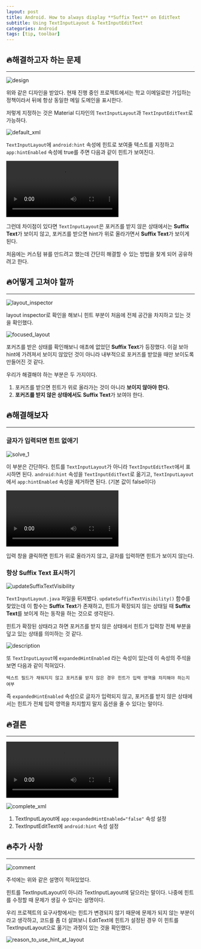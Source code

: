 ```yaml
---
layout: post
title: Android. How to always display **Suffix Text** on EditText
subtitle: Using TextInputLayout & TextInputEditText
categories: Android
tags: [tip, toolbar]
---
```


## 🔥해결하고자 하는 문제

---

![design](https://user-images.githubusercontent.com/44221447/170051583-5eb36c81-f268-4b79-bbbf-8ba05242b684.png)

위와 같은 디자인을 받았다. 현재 진행 중인 프로젝트에서는 학교 이메일로만 가입하는 정책이라서 뒤에 항상 동일한 메일 도메인을 표시한다.

저렇게 지정하는 것은 Material 디자인의 `TextInputLayout`과 `TextInputEditText`로 가능하다.

![default_xml](https://user-images.githubusercontent.com/44221447/170088134-dd8e4497-b492-4951-90cd-ffdb02a356a5.png)

`TextInputLayout`에 `android:hint` 속성에 힌트로 보여줄 텍스트를 지정하고 `app:hintEnabled` 속성에 true를 주면 다음과 같이 힌트가 보여진다.

![default_video](https://user-images.githubusercontent.com/44221447/170059824-83d19b34-baeb-4a20-b8dc-c9cbcb53c51e.mp4)

그런데 차이점이 있다면 `TextInputLayout`은 포커즈를 받지 않은 상태에서는 **Suffix Text**가 보이지 않고, 포커즈를 받으면 hint가 위로 올라가면서 **Suffix Text**가 보이게 된다.

처음에는 커스텀 뷰를 만드려고 했는데 간단히 해결할 수 있는 방법을 찾게 되어 공유하려고 한다.

## 🔥어떻게 고쳐야 할까

---

![layout_inspector](https://user-images.githubusercontent.com/44221447/170061800-66c0a697-82cc-481f-8f3c-4ee19da0c2d6.png)

layout inspector로 확인을 해보니 힌트 부분이 처음에 전체 공간을 차지하고 있는 것을 확인했다.

![focused_layout](https://user-images.githubusercontent.com/44221447/170062812-3c70ae8c-1ee4-4b5a-b9a8-a84962e7839b.png)

포커즈를 받은 상태를 확인해보니 애초에 없었던 **Suffix Text**가 등장했다. 이걸 보아 hint에 가려져서 보이지 않았던 것이 아니라 내부적으로 포커즈를 받았을 때만 보이도록 만들어진 것 같다.

우리가 해결해야 하는 부분은 두 가지이다.

1. 포커즈를 받으면 힌트가 위로 올라가는 것이 아니라 **보이지 않아야 한다.**
2. **포커즈를 받지 않은 상태에서도** **Suffix Text**가 보여야 한다.

## 🔥해결해보자

---

### 글자가 입력되면 힌트 없애기

![solve_1](https://user-images.githubusercontent.com/44221447/170088259-aaf0ff95-07b6-4ccf-990d-c0a459e13d84.png)

이 부분은 간단하다. 힌트를 `TextInputLayout`가 아니라 `TextInputEditText`에서 표시하면 된다. `android:hint` 속성을 `TextInputEditText`로 옮기고, `TextInputLayout`에서 `app:hintEnabled` 속성을 제거하면 된다. (기본 값이 false이다)

![solve_1_video](https://user-images.githubusercontent.com/44221447/170065210-f3663154-9538-4cf9-8956-cc2359a97206.mp4)

입력 창을 클릭하면 힌트가 위로 올라가지 않고, 글자를 입력하면 힌트가 보이지 않는다.

### 항상 **Suffix Text** 표시하기

![updateSuffixTextVisibility](https://user-images.githubusercontent.com/44221447/170070246-07ea1cbf-c147-4161-987e-a6b2347a753d.png)

`TextInputLayout.java` 파일을 뒤져봤다. `updateSuffixTextVisibility()` 함수를 찾았는데 이 함수는 **Suffix Text**가 존재하고, 힌트가 확장되지 않는 상태일 때 **Suffix Text**를 보이게 하는 동작을 하는 것으로 생각된다.

힌트가 확장된 상태라고 하면 포커즈를 받지 않은 상태에서 힌트가 입력창 전체 부분을 덮고 있는 상태를 의미하는 것 같다.

![description](https://user-images.githubusercontent.com/44221447/170020093-ceb93cf2-93bd-4226-9eb3-25bb742d75d6.png)

또 `TextInputLayout`에 `expandedHintEnabled` 라는 속성이 있는데 이 속성의 주석을 보면 다음과 같이 적혀있다.

```text
텍스트 필드가 채워지지 않고 포커즈를 받지 않은 경우 힌트가 입력 영역을 차지해야 하는지 여부
```

즉 `expandedHintEnabled` 속성으로 글자가 입력되지 않고, 포커즈를 받지 않은 상태에서는 힌트가 전체 입력 영역을 차지할지 말지 옵션을 줄 수 있다는 말이다.

## 🔥결론

---

![complete_video](https://user-images.githubusercontent.com/44221447/170086239-452324cb-a1ad-4572-b3fa-7cd3b2d3b278.mp4)

![complete_xml](https://user-images.githubusercontent.com/44221447/170086485-2277cab1-c41a-4900-9770-e90d6c3fe53f.png)

1. TextInputLayout에 `app:expandedHintEnabled="false"` 속성 설정
2. TextInputEditText에 `android:hint` 속성 설정

## 🔥추가 사항

---

![comment](https://user-images.githubusercontent.com/44221447/170086891-751d4064-06e4-4514-9adc-6906dcd44e5c.png)

주석에는 위와 같은 설명이 적혀있었다.

힌트를 TextInputLayout이 아니라 TextInputLayout에 달으라는 말이다. 나중에 힌트를 수정할 때 문제가 생길 수 있다는 설명이다.

우리 프로젝트의 요구사항에서는 힌트가 변경되지 않기 때문에 문제가 되지 않는 부분이라고 생각하고, 코드를 좀 더 살펴보니 EditText에 힌트가 설정된 경우 이 힌트를 TextInputLayout으로 옮기는 과정이 있는 것을 확인했다.

![reason_to_use_hint_at_layout](https://user-images.githubusercontent.com/44221447/170069189-482cdd52-6a78-4bfa-b6f2-ad77870be08f.png)
